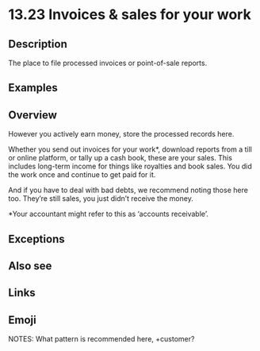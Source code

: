 # 13.23 Invoices & sales for your work

## Description

The place to file processed invoices or point-of-sale reports.

## Examples

## Overview

However you actively earn money, store the processed records here.

Whether you send out invoices for your work\*, download reports from a till or online platform, or tally up a cash book, these are your sales. This includes long-term income for things like royalties and book sales. You did the work once and continue to get paid for it.

And if you have to deal with bad debts, we recommend noting those here too. They’re still sales, you just didn’t receive the money.

\*Your accountant might refer to this as ‘accounts receivable’.

## Exceptions

## Also see


## Links

## Emoji

NOTES:
What pattern is recommended here, +customer?
